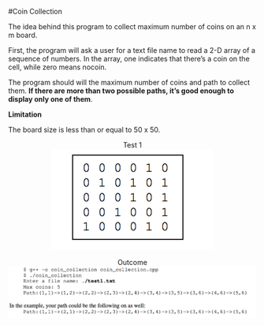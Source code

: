 #Coin Collection


<p>The idea behind this program to collect maximum number of coins on an n x m board.</p>

<p>First, the program will ask a user for a text file name to read a 2-D array of a sequence of numbers. In the array, one indicates that there’s a coin on the cell, while zero means nocoin.</p>

<p>The program should will the maximum number of coins and path to collect them. <b>If there are more than two possible paths, it’s good enough to display only one of them</b>.</p>

<b>Limitation</b>
<p>The board size is less than or equal to 50 x 50.</p>

<p align="center">
Test 1<br/>
<img src="https://github.com/eduardotrejo/Algorithms/blob/master/Dynamic%20Programming/Coin%20Collection/test1.png"/>
</p>
<p align="center">
Outcome
<img src="https://github.com/eduardotrejo/Algorithms/blob/master/Dynamic%20Programming/Coin%20Collection/outcome.png"/>
</p>
